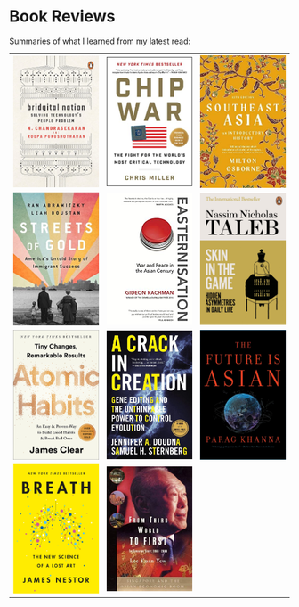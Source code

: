 # Book Reviews

Summaries of what I learned from my latest read:

| | | |
|:-:|:-:|:-:|
|<a href="./bookreviews/Bridgital/bridgital.html"><img width="256" src="./bookreviews/Bridgital/bridgital.jpg"></a>|<a href="./bookreviews/chipwar/chipwar.html"><img width="256" src="./bookreviews/chipwar/chipwar.jpeg"></a>|<a href="./bookreviews/southeastasia/seasia.html"><img width="256" src="./bookreviews/southeastasia/seasia.jpg"></a>| 
|<a href="./bookreviews/streetsofgold/streetsofgold.html"><img width="256" src="./bookreviews/streetsofgold/streetsofgold.jpg"></a>|<a href="./bookreviews/easternisation/easternisation.html"><img width="256" src="./bookreviews/easternisation/easternisation.jpeg"></a>|<a href="./bookreviews/skininthegame/skininthegame.html"><img width="256" src="./bookreviews/skininthegame/skininthegame.jpeg"></a>|
|<a href="./bookreviews/atomichabits/atomichabits.html"><img width="256" src="./bookreviews/atomichabits/atomichabits.jpeg"></a>|<a href="./bookreviews/crispr/crispr.html"><img width="256" src="./bookreviews/crispr/crispr_cover.jpeg"></a>|<a href="./bookreviews/future_is_asian/futureisasian.html"><img width="256" src="./bookreviews/future_is_asian/future_is_asian.jpeg"></a>|
|<a href="./bookreviews/breath/breath.html"><img width="256" src="./bookreviews/breath/breath_cover.jpeg"></a>|<a href="./bookreviews/fromthirdworldtofirst/thirdworldtofirst.html"><img width="256" src="./bookreviews/fromthirdworldtofirst/thirdworldtofirst.jpg">||
